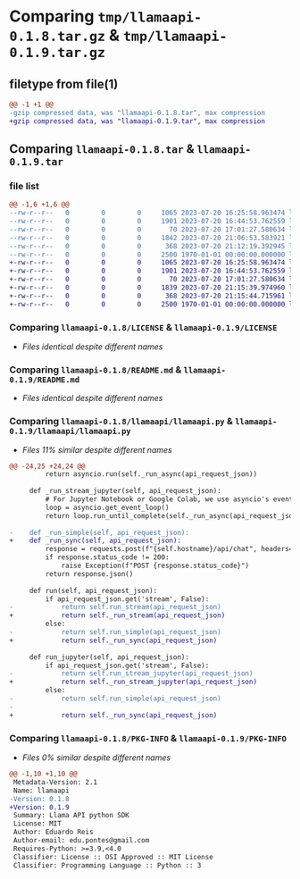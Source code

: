 # Comparing `tmp/llamaapi-0.1.8.tar.gz` & `tmp/llamaapi-0.1.9.tar.gz`

## filetype from file(1)

```diff
@@ -1 +1 @@
-gzip compressed data, was "llamaapi-0.1.8.tar", max compression
+gzip compressed data, was "llamaapi-0.1.9.tar", max compression
```

## Comparing `llamaapi-0.1.8.tar` & `llamaapi-0.1.9.tar`

### file list

```diff
@@ -1,6 +1,6 @@
--rw-r--r--   0        0        0     1065 2023-07-20 16:25:58.963474 llamaapi-0.1.8/LICENSE
--rw-r--r--   0        0        0     1901 2023-07-20 16:44:53.762559 llamaapi-0.1.8/README.md
--rw-r--r--   0        0        0       70 2023-07-20 17:01:27.580634 llamaapi-0.1.8/llamaapi/__init__.py
--rw-r--r--   0        0        0     1842 2023-07-20 21:06:53.583921 llamaapi-0.1.8/llamaapi/llamaapi.py
--rw-r--r--   0        0        0      368 2023-07-20 21:12:19.392945 llamaapi-0.1.8/pyproject.toml
--rw-r--r--   0        0        0     2500 1970-01-01 00:00:00.000000 llamaapi-0.1.8/PKG-INFO
+-rw-r--r--   0        0        0     1065 2023-07-20 16:25:58.963474 llamaapi-0.1.9/LICENSE
+-rw-r--r--   0        0        0     1901 2023-07-20 16:44:53.762559 llamaapi-0.1.9/README.md
+-rw-r--r--   0        0        0       70 2023-07-20 17:01:27.580634 llamaapi-0.1.9/llamaapi/__init__.py
+-rw-r--r--   0        0        0     1839 2023-07-20 21:15:39.974960 llamaapi-0.1.9/llamaapi/llamaapi.py
+-rw-r--r--   0        0        0      368 2023-07-20 21:15:44.715961 llamaapi-0.1.9/pyproject.toml
+-rw-r--r--   0        0        0     2500 1970-01-01 00:00:00.000000 llamaapi-0.1.9/PKG-INFO
```

### Comparing `llamaapi-0.1.8/LICENSE` & `llamaapi-0.1.9/LICENSE`

 * *Files identical despite different names*

### Comparing `llamaapi-0.1.8/README.md` & `llamaapi-0.1.9/README.md`

 * *Files identical despite different names*

### Comparing `llamaapi-0.1.8/llamaapi/llamaapi.py` & `llamaapi-0.1.9/llamaapi/llamaapi.py`

 * *Files 11% similar despite different names*

```diff
@@ -24,25 +24,24 @@
         return asyncio.run(self._run_async(api_request_json))
     
     def _run_stream_jupyter(self, api_request_json):
         # For Jupyter Notebook or Google Colab, we use asyncio's event loop through nest_asyncio
         loop = asyncio.get_event_loop()
         return loop.run_until_complete(self._run_async(api_request_json))
 
-    def _run_simple(self, api_request_json):
+    def _run_sync(self, api_request_json):
         response = requests.post(f"{self.hostname}/api/chat", headers=self.headers, json=api_request_json)
         if response.status_code != 200:
             raise Exception(f"POST {response.status_code}")
         return response.json()
 
     def run(self, api_request_json):
         if api_request_json.get('stream', False):
-            return self.run_stream(api_request_json)
+            return self._run_stream(api_request_json)
         else:
-            return self.run_simple(api_request_json)
+            return self._run_sync(api_request_json)
         
     def run_jupyter(self, api_request_json):
         if api_request_json.get('stream', False):
-            return self.run_stream_jupyter(api_request_json)
+            return self._run_stream_jupyter(api_request_json)
         else:
-            return self.run_simple(api_request_json)
-
+            return self._run_sync(api_request_json)
```

### Comparing `llamaapi-0.1.8/PKG-INFO` & `llamaapi-0.1.9/PKG-INFO`

 * *Files 0% similar despite different names*

```diff
@@ -1,10 +1,10 @@
 Metadata-Version: 2.1
 Name: llamaapi
-Version: 0.1.8
+Version: 0.1.9
 Summary: Llama API python SDK
 License: MIT
 Author: Eduardo Reis
 Author-email: edu.pontes@gmail.com
 Requires-Python: >=3.9,<4.0
 Classifier: License :: OSI Approved :: MIT License
 Classifier: Programming Language :: Python :: 3
```

